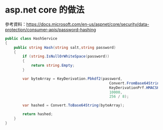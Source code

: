 # asp.net core 的做法

參考資料：https://docs.microsoft.com/en-us/aspnet/core/security/data-protection/consumer-apis/password-hashing

```csharp
public class HashService
{
    public string Hash(string salt,string password)
    {
        if (string.IsNullOrWhiteSpace(password))
        {
            return string.Empty;
        }

        var byteArray = KeyDerivation.Pbkdf2(password,
                                                Convert.FromBase64String(salt),
                                                KeyDerivationPrf.HMACSHA256,
                                                10000,
                                                256 / 8);

        var hashed = Convert.ToBase64String(byteArray);

        return hashed;
    }
}
```